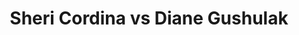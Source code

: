 ---
title: Sheri Cordina vs Diane Gushulak
player1:
  name: Cordina, Sheri
  percent: 81
  wins: 1
  losses: 0
player2:
  name: Gushulak, Diane
  percent: 74
  wins: 0
  losses: 1
games:
- player1:
    team: 'ON'
    position: Lead
    percent: 81
    win: 1
    loss: 0
  player2:
    team: BC
    position: Third
    percent: 74
    win: 0
    loss: 1
  event: Hearts
  year: 2004
  draw: Round Robin(4)
  score: BC 5 - ON 9
- player1:
    team: MID
    position: Lead
    percent: 87
    win: 1
    loss: 0
  player2:
    team: FRA
    position: Third
    percent: 82
    win: 0
    loss: 1
  event: Trials (Women)
  year: 2001
  draw: Round Robin(7)
  score: FRA 6 - MID 10
---